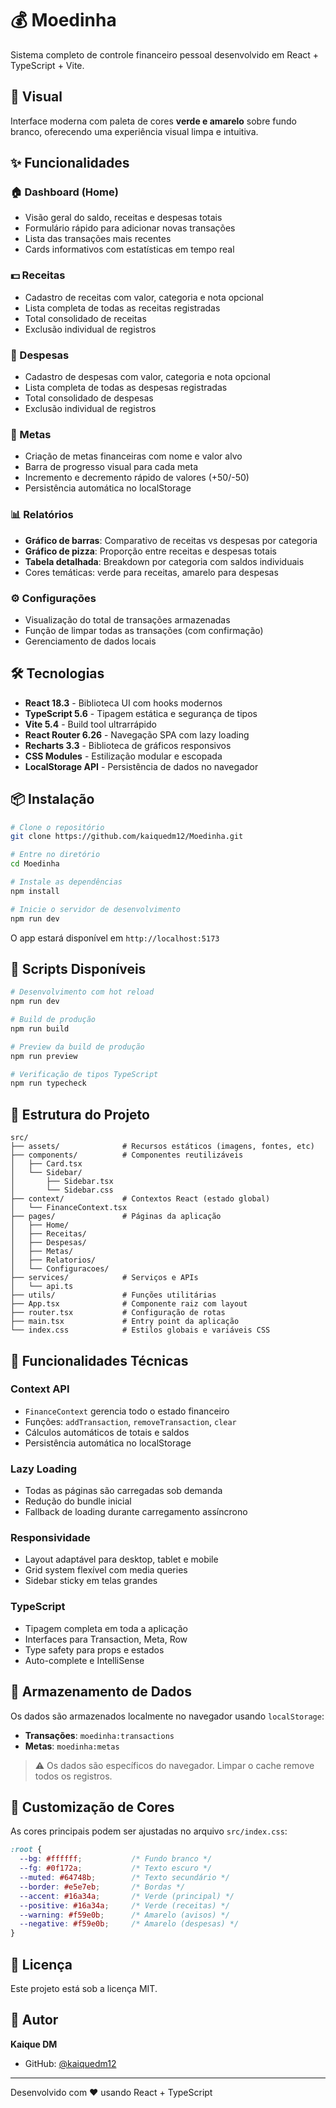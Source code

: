 # 💰 Moedinha

Sistema completo de controle financeiro pessoal desenvolvido em React + TypeScript + Vite.

## 🎨 Visual

Interface moderna com paleta de cores **verde e amarelo** sobre fundo branco, oferecendo uma experiência visual limpa e intuitiva.

## ✨ Funcionalidades

### 🏠 Dashboard (Home)
- Visão geral do saldo, receitas e despesas totais
- Formulário rápido para adicionar novas transações
- Lista das transações mais recentes
- Cards informativos com estatísticas em tempo real

### 💵 Receitas
- Cadastro de receitas com valor, categoria e nota opcional
- Lista completa de todas as receitas registradas
- Total consolidado de receitas
- Exclusão individual de registros

### 💸 Despesas
- Cadastro de despesas com valor, categoria e nota opcional
- Lista completa de todas as despesas registradas
- Total consolidado de despesas
- Exclusão individual de registros

### 🎯 Metas
- Criação de metas financeiras com nome e valor alvo
- Barra de progresso visual para cada meta
- Incremento e decremento rápido de valores (+50/-50)
- Persistência automática no localStorage

### 📊 Relatórios
- **Gráfico de barras**: Comparativo de receitas vs despesas por categoria
- **Gráfico de pizza**: Proporção entre receitas e despesas totais
- **Tabela detalhada**: Breakdown por categoria com saldos individuais
- Cores temáticas: verde para receitas, amarelo para despesas

### ⚙️ Configurações
- Visualização do total de transações armazenadas
- Função de limpar todas as transações (com confirmação)
- Gerenciamento de dados locais

## 🛠️ Tecnologias

- **React 18.3** - Biblioteca UI com hooks modernos
- **TypeScript 5.6** - Tipagem estática e segurança de tipos
- **Vite 5.4** - Build tool ultrarrápido
- **React Router 6.26** - Navegação SPA com lazy loading
- **Recharts 3.3** - Biblioteca de gráficos responsivos
- **CSS Modules** - Estilização modular e escopada
- **LocalStorage API** - Persistência de dados no navegador

## 📦 Instalação

```bash
# Clone o repositório
git clone https://github.com/kaiquedm12/Moedinha.git

# Entre no diretório
cd Moedinha

# Instale as dependências
npm install

# Inicie o servidor de desenvolvimento
npm run dev
```

O app estará disponível em `http://localhost:5173`

## 🚀 Scripts Disponíveis

```bash
# Desenvolvimento com hot reload
npm run dev

# Build de produção
npm run build

# Preview da build de produção
npm run preview

# Verificação de tipos TypeScript
npm run typecheck
```

## 📁 Estrutura do Projeto

```
src/
├── assets/              # Recursos estáticos (imagens, fontes, etc)
├── components/          # Componentes reutilizáveis
│   ├── Card.tsx
│   └── Sidebar/
│       ├── Sidebar.tsx
│       └── Sidebar.css
├── context/             # Contextos React (estado global)
│   └── FinanceContext.tsx
├── pages/               # Páginas da aplicação
│   ├── Home/
│   ├── Receitas/
│   ├── Despesas/
│   ├── Metas/
│   ├── Relatorios/
│   └── Configuracoes/
├── services/            # Serviços e APIs
│   └── api.ts
├── utils/               # Funções utilitárias
├── App.tsx              # Componente raiz com layout
├── router.tsx           # Configuração de rotas
├── main.tsx             # Entry point da aplicação
└── index.css            # Estilos globais e variáveis CSS

```

## 🎯 Funcionalidades Técnicas

### Context API
- `FinanceContext` gerencia todo o estado financeiro
- Funções: `addTransaction`, `removeTransaction`, `clear`
- Cálculos automáticos de totais e saldos
- Persistência automática no localStorage

### Lazy Loading
- Todas as páginas são carregadas sob demanda
- Redução do bundle inicial
- Fallback de loading durante carregamento assíncrono

### Responsividade
- Layout adaptável para desktop, tablet e mobile
- Grid system flexível com media queries
- Sidebar sticky em telas grandes

### TypeScript
- Tipagem completa em toda a aplicação
- Interfaces para Transaction, Meta, Row
- Type safety para props e estados
- Auto-complete e IntelliSense

## 💾 Armazenamento de Dados

Os dados são armazenados localmente no navegador usando `localStorage`:
- **Transações**: `moedinha:transactions`
- **Metas**: `moedinha:metas`

> ⚠️ Os dados são específicos do navegador. Limpar o cache remove todos os registros.

## 🎨 Customização de Cores

As cores principais podem ser ajustadas no arquivo `src/index.css`:

```css
:root {
  --bg: #ffffff;           /* Fundo branco */
  --fg: #0f172a;           /* Texto escuro */
  --muted: #64748b;        /* Texto secundário */
  --border: #e5e7eb;       /* Bordas */
  --accent: #16a34a;       /* Verde (principal) */
  --positive: #16a34a;     /* Verde (receitas) */
  --warning: #f59e0b;      /* Amarelo (avisos) */
  --negative: #f59e0b;     /* Amarelo (despesas) */
}
```

## 📝 Licença

Este projeto está sob a licença MIT.

## 👤 Autor

**Kaique DM**
- GitHub: [@kaiquedm12](https://github.com/kaiquedm12)

---

Desenvolvido com ❤️ usando React + TypeScript